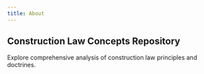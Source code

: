 ```yaml
---
title: About
---
```


## Construction Law Concepts Repository

Explore comprehensive analysis of construction law principles and doctrines.
